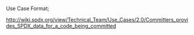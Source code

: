 Use Case Format;

http://wiki.spdx.org/view/Technical_Team/Use_Cases/2.0/Committers_provides_SPDX_data_for_a_code_being_committed
